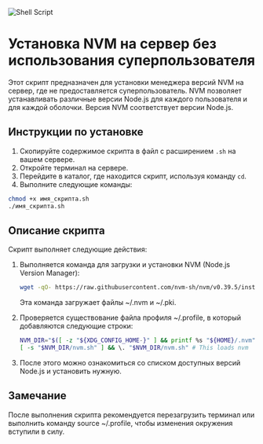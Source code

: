 ![Shell Script](https://img.shields.io/badge/shell_script-%23121011.svg?style=for-the-badge&logo=gnu-bash&logoColor=white)

# Установка NVM на сервер без использования суперпользователя

Этот скрипт предназначен для установки менеджера версий NVM на сервер, где не предоставляется суперпользователь. NVM позволяет устанавливать различные версии Node.js для каждого пользователя и для каждой оболочки. Версия NVM соответствует версии Node.js.

## Инструкции по установке

1. Скопируйте содержимое скрипта в файл с расширением `.sh` на вашем сервере.
2. Откройте терминал на сервере.
3. Перейдите в каталог, где находится скрипт, используя команду `cd`.
4. Выполните следующие команды:

```bash
chmod +x имя_скрипта.sh
./имя_скрипта.sh
```
## Описание скрипта

Скрипт выполняет следующие действия:

1. Выполняется команда для загрузки и установки NVM (Node.js Version Manager):

   ```bash
   wget -qO- https://raw.githubusercontent.com/nvm-sh/nvm/v0.39.5/install.sh | bash
   ```
   Эта команда загружает файлы ~/.nvm и ~/.pki.
   
2. Проверяется существование файла профиля ~/.profile, в который добавляются следующие строки:
   ```bash
   NVM_DIR="$([ -z "${XDG_CONFIG_HOME-}" ] && printf %s "${HOME}/.nvm" || printf %s "${XDG_CONFIG_HOME}/nvm")"
   [ -s "$NVM_DIR/nvm.sh" ] && \. "$NVM_DIR/nvm.sh" # This loads nvm
   ```
3. После этого можно ознакомиться со списком доступных версий Node.js и установить нужную.

## Замечание

После выполнения скрипта рекомендуется перезагрузить терминал или выполнить команду source ~/.profile, чтобы изменения окружения вступили в силу.
